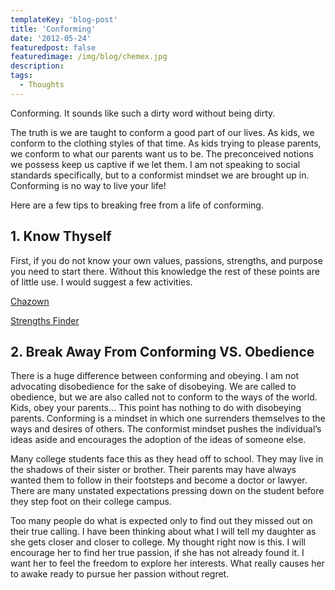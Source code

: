 ```yaml
---
templateKey: 'blog-post'
title: 'Conforming'
date: '2012-05-24'
featuredpost: false
featuredimage: /img/blog/chemex.jpg
description:
tags:
  - Thoughts
---
```


Conforming. It sounds like such a dirty word without being dirty.

The truth is we are taught to conform a good part of our lives. As kids, we conform to the clothing styles of that time. As kids trying to please parents, we conform to what our parents want us to be. The preconceived notions we possess keep us captive if we let them. I am not speaking to social standards specifically, but to a conformist mindset we are brought up in. Conforming is no way to live your life!

Here are a few tips to breaking free from a life of conforming.

## 1. Know Thyself

First, if you do not know your own values, passions, strengths, and purpose you need to start there. Without this knowledge the rest of these points are of little use. I would suggest a few activities.

[Chazown](http://www.chazown.com)

[Strengths Finder](http://www.strengthsfinder.com)

## 2. Break Away From Conforming VS. Obedience

There is a huge difference between conforming and obeying. I am not advocating disobedience for the sake of disobeying. We are called to obedience, but we are also called not to conform to the ways of the world. Kids, obey your parents… This point has nothing to do with disobeying parents. Conforming is a mindset in which one surrenders themselves to the ways and desires of others. The conformist mindset pushes the individual’s ideas aside and encourages the adoption of the ideas of someone else.

Many college students face this as they head off to school. They may live in the shadows of their sister or brother. Their parents may have always wanted them to follow in their footsteps and become a doctor or lawyer. There are many unstated expectations pressing down on the student before they step foot on their college campus.

Too many people do what is expected only to find out they missed out on their true calling. I have been thinking about what I will tell my daughter as she gets closer and closer to college. My thought right now is this. I will encourage her to find her true passion, if she has not already found it. I want her to feel the freedom to explore her interests. What really causes her to awake ready to pursue her passion without regret.
